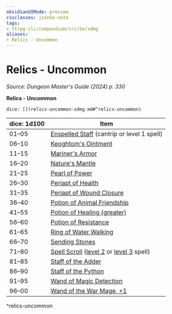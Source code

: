 ```yaml
---
obsidianUIMode: preview
cssclasses: json5e-note
tags:
- ttrpg-cli/compendium/src/5e/xdmg
aliases:
- Relics - Uncommon
---
```

# Relics - Uncommon
*Source: Dungeon Master's Guide (2024) p. 330* 

**Relics - Uncommon**

`dice: [](relics-uncommon-xdmg.md#^relics-uncommon)`

| dice: 1d100 | Item |
|-------------|------|
| 01–05 | [Enspelled Staff](Інструменти%20ДМ/CLI/items/enspelled-staff-xdmg.md) (cantrip or level 1 spell) |
| 06–10 | [Keoghtom's Ointment](Інструменти%20ДМ/CLI/items/keoghtoms-ointment-xdmg.md) |
| 11–15 | [Mariner's Armor](Інструменти%20ДМ/CLI/items/mariners-armor-xdmg.md) |
| 16–20 | [Nature's Mantle](Інструменти%20ДМ/CLI/items/natures-mantle-xdmg.md) |
| 21–25 | [Pearl of Power](Інструменти%20ДМ/CLI/items/pearl-of-power-xdmg.md) |
| 26–30 | [Periapt of Health](Інструменти%20ДМ/CLI/items/periapt-of-health-xdmg.md) |
| 31–35 | [Periapt of Wound Closure](Інструменти%20ДМ/CLI/items/periapt-of-wound-closure-xdmg.md) |
| 36–40 | [Potion of Animal Friendship](Інструменти%20ДМ/CLI/items/potion-of-animal-friendship-xdmg.md) |
| 41–55 | [Potion of Healing (greater)](Інструменти%20ДМ/CLI/items/potion-of-greater-healing-xdmg.md) |
| 56–60 | [Potion of Resistance](Інструменти%20ДМ/CLI/items/potion-of-resistance-xdmg.md) |
| 61–65 | [Ring of Water Walking](Інструменти%20ДМ/CLI/items/ring-of-water-walking-xdmg.md) |
| 66–70 | [Sending Stones](Інструменти%20ДМ/CLI/items/sending-stones-xdmg.md) |
| 71–80 | [Spell Scroll](Інструменти%20ДМ/CLI/items/spell-scroll-xdmg.md) ([level 2](Інструменти%20ДМ/CLI/items/spell-scroll-level-2-xdmg.md) or [level 3](Інструменти%20ДМ/CLI/items/spell-scroll-level-3-xdmg.md) spell) |
| 81–85 | [Staff of the Adder](Інструменти%20ДМ/CLI/items/staff-of-the-adder-xdmg.md) |
| 86–90 | [Staff of the Python](Інструменти%20ДМ/CLI/items/staff-of-the-python-xdmg.md) |
| 91–95 | [Wand of Magic Detection](Інструменти%20ДМ/CLI/items/wand-of-magic-detection-xdmg.md) |
| 96–00 | [Wand of the War Mage, +1](Інструменти%20ДМ/CLI/items/1-wand-of-the-war-mage-xdmg.md) |
^relics-uncommon
